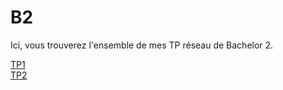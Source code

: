 # B2

Ici, vous trouverez l'ensemble de mes TP réseau de Bachelor 2.

[TP1](./Reseau/tp1/tp1.md)  
[TP2](./Reseau/tp2/tp2.md)  